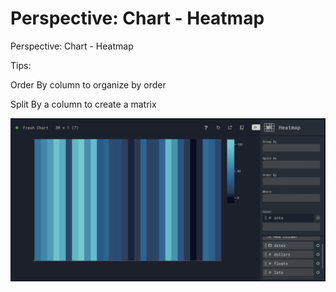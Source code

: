 # Perspective: Chart - Heatmap

Perspective: Chart - Heatmap

Tips:

Order By column to organize by order

Split By a column to create a matrix

![Heatmap Example](./images/user/048_Perspective__Chart___Heatmap_1.png)

